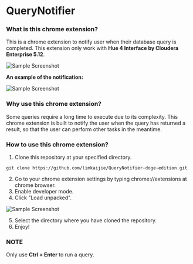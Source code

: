 # QueryNotifier

### What is this chrome extension?

This is a chrome extension to notify user when their database query is completed. This extension only work with **Hue 4 Interface by Cloudera Enterprise 5.12**.

![Sample Screenshot](http://blog.cloudera.com/wp-content/uploads/2017/08/New-Hue-editor-Layout.png)

**An example of the notification:**

![Sample Screenshot](https://github.com/limkaijie/QueryNotifier/blob/master/screenshots/screenshot1.png)

### Why use this chrome extension?

Some queries require a long time to execute due to its complexity. This chrome extension is built to notify the user when the query has returned a result, so that the user can perform other tasks in the meantime.

### How to use this chrome extension?
1. Clone this repository at your specified directory.
```
git clone https://github.com/limkaijie/QueryNotifier-doge-edition.git
```
2. Go to your chrome extension settings by typing chrome://extensions at chrome browser.
3. Enable developer mode.
4. Click "Load unpacked".

![Sample Screenshot](https://github.com/limkaijie/QueryNotifier/blob/master/screenshots/screenshot2.png)

5. Select the directory where you have cloned the repository.
6. Enjoy!


### NOTE

Only use **Ctrl + Enter** to run a query.


